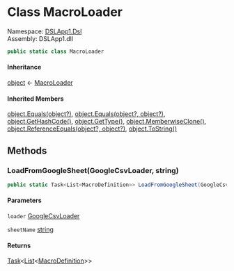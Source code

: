 # <a id="DSLApp1_Dsl_MacroLoader"></a> Class MacroLoader

Namespace: [DSLApp1.Dsl](DSLApp1.Dsl.md)  
Assembly: DSLApp1.dll  

```csharp
public static class MacroLoader
```

#### Inheritance

[object](https://learn.microsoft.com/dotnet/api/system.object) ← 
[MacroLoader](DSLApp1.Dsl.MacroLoader.md)

#### Inherited Members

[object.Equals\(object?\)](https://learn.microsoft.com/dotnet/api/system.object.equals\#system\-object\-equals\(system\-object\)), 
[object.Equals\(object?, object?\)](https://learn.microsoft.com/dotnet/api/system.object.equals\#system\-object\-equals\(system\-object\-system\-object\)), 
[object.GetHashCode\(\)](https://learn.microsoft.com/dotnet/api/system.object.gethashcode), 
[object.GetType\(\)](https://learn.microsoft.com/dotnet/api/system.object.gettype), 
[object.MemberwiseClone\(\)](https://learn.microsoft.com/dotnet/api/system.object.memberwiseclone), 
[object.ReferenceEquals\(object?, object?\)](https://learn.microsoft.com/dotnet/api/system.object.referenceequals), 
[object.ToString\(\)](https://learn.microsoft.com/dotnet/api/system.object.tostring)

## Methods

### <a id="DSLApp1_Dsl_MacroLoader_LoadFromGoogleSheet_Components_Root_GoogleCsvLoader_System_String_"></a> LoadFromGoogleSheet\(GoogleCsvLoader, string\)

```csharp
public static Task<List<MacroDefinition>> LoadFromGoogleSheet(GoogleCsvLoader loader, string sheetName)
```

#### Parameters

`loader` [GoogleCsvLoader](Components.Root.GoogleCsvLoader.md)

`sheetName` [string](https://learn.microsoft.com/dotnet/api/system.string)

#### Returns

 [Task](https://learn.microsoft.com/dotnet/api/system.threading.tasks.task\-1)<[List](https://learn.microsoft.com/dotnet/api/system.collections.generic.list\-1)<[MacroDefinition](DSLApp1.Dsl.MacroDefinition.md)\>\>

